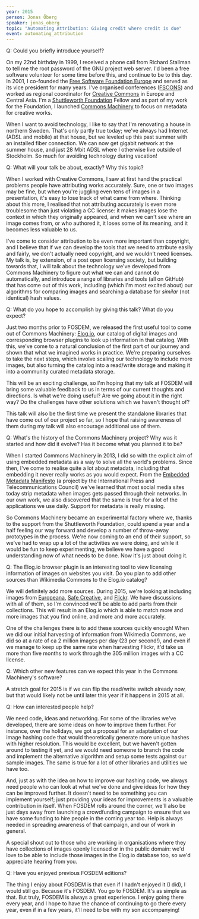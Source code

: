 ```yaml
---
year: 2015
person: Jonas Öberg 
speaker: jonas_oberg 
topic: "Automating Attribution: Giving credit where credit is due"
event: automating_attribution 
---
```


Q: Could you briefly introduce yourself? 

On my 22nd birthday in 1999, I received a phone call from Richard
Stallman to tell me the root password of the GNU project web server.
I'd been a free software volunteer for some time before this, and
continue to be to this day. In 2001, I co-founded the [Free Software
Foundation Europe](https://fsfe.org/) and served as its vice president for many years.
I've organised conferences ([FSCONS](https://fscons.org)) and worked as regional coordinator
for [Creative Commons](http://creativecommons.org/) in Europe and Central Asia. I'm a [Shuttleworth
Foundation](https://www.shuttleworthfoundation.org/) Fellow and as part of my work for the Foundation, I
launched [Commons Machinery](http://commonsmachinery.se/) to focus on metadata for creative works.

When I want to avoid technology, I like to say that I'm renovating a
house in northern Sweden. That's only partly true today; we've always
had Internet (ADSL and mobile) at that house, but we leveled up this
past summer with an installed fiber connection. We can now get gigabit
network at the summer house, and just 28 Mbit ADSL where I otherwise
live outside of Stockholm. So much for avoiding technology during
vacation!

Q: What will your talk be about, exactly? Why this topic? 

When I worked with Creative Commons, I saw at first hand the practical
problems people have attributing works accurately. Sure, one or two
images may be fine, but when you're juggling even tens of images in a
presentation, it's easy to lose track of what came from where.
Thinking about this more, I realised that not attributing accurately
is even more troublesome than just violating a CC license: it makes
images lose the context in which they originally appeared, and when we
can't see where an image comes from, or who authored it, it loses some
of its meaning, and it becomes less valuable to us.

I've come to consider attribution to be even more important than
copyright, and I believe that if we can develop the tools that we need
to attribute easily and fairly, we don't actually need copyright, and
we wouldn't need licenses. My talk is, by extension, of a post open
licensing society, but building towards that, I will talk about the
technology we've developed from Commons Machinery to figure out what
we can and cannot do automatically, and introduce a range of
libraries and tools (all on GitHub) that has come out of this work,
including (which I'm most excited about) our algorithms for comparing
images and searching a database for *similar* (not identical) hash
values.

Q: What do you hope to accomplish by giving this talk? What do you expect? 

Just two months prior to FOSDEM, we released the first useful tool to
come out of Commons Machinery: [Elog.io](http://elog.io), our catalog of digital images
and corresponding browser plugins to look up information in that
catalog. With this, we've come to a natural conclusion of the first
part of our journey and shown that what we imagined works in practice.
We're preparing ourselves to take the next steps, which involve
scaling our technology to include more images, but also turning the
catalog into a read/write storage and making it into a community
curated metadata storage.

This will be an exciting challenge, so I'm hoping that my talk at
FOSDEM will bring some valuable feedback to us in terms of our current
thoughts and directions. Is what we're doing useful? Are we going about
it in the right way? Do the challenges have other solutions which we
haven't thought of?

This talk will also be the first time we present the standalone
libraries that have come out of our project so far, so I hope that
raising awareness of them during my talk will also encourage
additional use of them.

Q: What's the history of the Commons Machinery project? Why was it started and how did it evolve? Has it become what you planned it to be? 

When I started Commons Machinery in 2013, I did so with the explicit
aim of using embedded metadata as a way to solve all the world's
problems. Since then, I've come to realise quite a lot about metadata,
including that embedding it never really works as you would expect.
From the [Embedded Metadata Manifesto](http://www.embeddedmetadata.org/) (a project by the International
Press and Telecommunications Council) we've learned that most social
media sites today strip metadata when images gets passed through their
networks. In our own work, we also discovered that the same is true
for a lot of the applications we use daily. Support for metadata is
really missing.

So Commons Machinery became an experimental factory where we, thanks
to the support from the Shuttleworth Foundation, could spend a year
and a half feeling our way forward and develop a number of throw-away
prototypes in the process. We're now coming to an end of their
support, so we've had to wrap up a lot of the activities we were
doing, and while it would be fun to keep experimenting, we believe we
have a good understanding now of what needs to be done. Now it's just
about doing it.

Q: The Elog.io browser plugin is an interesting tool to view licensing information of images on websites you visit. Do you plan to add other sources than Wikimedia Commons to the Elog.io catalog? 

We will definitely add more sources. During 2015, we're looking at
including images from [Europeana](http://www.europeana.eu/), [Safe Creative](http://www.safecreative.org/), and [Flickr](https://www.flickr.com/). We have
discussions with all of them, so I'm convinced we'll be able to add
parts from their collections. This will result in an Elog.io which is able to match more and more images that you find online, and more and more accurately.

One of the challenges there is to add these sources
quickly enough! When we did our initial harvesting of information from
Wikimedia Commons, we did so at a rate of ca 2 million images per day
(23 per second!), and even if we manage to keep up the same rate when
harvesting Flickr, it'd take us more than five months to work through
the 305 million images with a CC license.

Q: Which other new features can we expect this year in the Commons Machinery's software? 

A stretch goal for
2015 is if we can flip the read/write switch already now, but that
would likely not be until later this year if it happens in 2015 at
all.

Q: How can interested people help? 

We need code, ideas and networking. For some of the libraries we've
developed, there are some ideas on how to improve them further. For
instance, over the holidays, we got a proposal for an adaptation of
our image hashing code that would theoretically generate more unique
hashes with higher resolution. This would be excellent, but we haven't
gotten around to testing it yet, and we would need someone to branch
the code and implement the alternative algorithm and setup some tests
against our sample images. The same is true for a lot of other
libraries and utilities we have too.

And, just as with the idea on how to improve our hashing code, we
always need people who can look at what we've done and give ideas for
how they can be improved further. It doesn't need to be something you
can implement yourself; just providing your ideas for improvements is
a valuable contribution in itself. When FOSDEM rolls around the
corner, we'll also be just days away from launching a crowdfunding
campaign to ensure that we have some funding to hire people in the
coming year too. Help is always needed in spreading awareness of that
campaign, and our of work in general.

A special shout out to those who are working in organisations where
they have collections of images openly licensed or in the public
domain: we'd love to be able to include those images in the Elog.io
database too, so we'd appreciate hearing from you.

Q: Have you enjoyed previous FOSDEM editions? 

The thing I enjoy about FOSDEM is that even if I hadn't enjoyed it (I
did), I would still go. Because it's FOSDEM. You go to FOSDEM. It's as
simple as that.
But truly, FOSDEM is always a great experience. I enjoy going there
every year, and I hope to have the chance of continuing to go there
every year, even if in a few years, it'll need to be with my son
accompanying!
